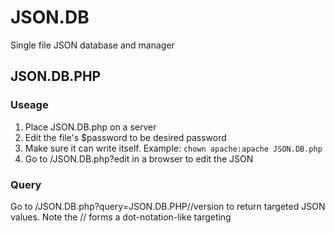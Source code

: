 # JSON.DB
Single file JSON database and manager

## JSON.DB.PHP
### Useage
1. Place JSON.DB.php on a server
2. Edit the file's $password to be desired password
2. Make sure it can write itself. Example: `chown apache:apache JSON.DB.php`
3. Go to /JSON.DB.php?edit in a browser to edit the JSON
### Query
Go to /JSON.DB.php?query=JSON.DB.PHP//version to return targeted JSON values. Note the // forms a dot-notation-like targeting
